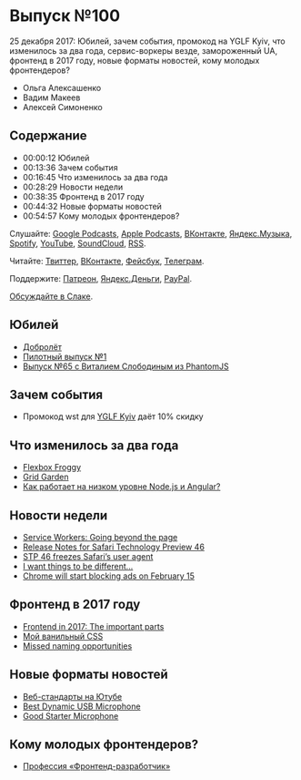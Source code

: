 # Выпуск №100

25 декабря 2017: Юбилей, зачем события, промокод на YGLF Kyiv, что изменилось за два года, сервис-воркеры везде, замороженный UA, фронтенд в 2017 году, новые форматы новостей, кому молодых фронтендеров?

- Ольга Алексашенко
- Вадим Макеев
- Алексей Симоненко

## Содержание

- 00:00:12 Юбилей
- 00:13:36 Зачем события
- 00:16:45 Что изменилось за два года
- 00:28:29 Новости недели
- 00:38:35 Фронтенд в 2017 году
- 00:44:32 Новые форматы новостей
- 00:54:57 Кому молодых фронтендеров?

Слушайте: [Google Podcasts](https://podcasts.google.com/?feed=aHR0cHM6Ly93ZWItc3RhbmRhcmRzLnJ1L3BvZGNhc3QvZmVlZC8), [Apple Podcasts](https://podcasts.apple.com/podcast/id1080500016), [ВКонтакте](https://vk.com/podcasts-32017543), [Яндекс.Музыка](https://music.yandex.ru/album/6245956), [Spotify](https://open.spotify.com/show/3rzAcADjpBpXt73L0epTjV), [YouTube](https://www.youtube.com/playlist?list=PLMBnwIwFEFHcwuevhsNXkFTcadeX5R1Go), [SoundCloud](https://soundcloud.com/web-standards), [RSS](https://web-standards.ru/podcast/feed/).

Читайте: [Твиттер](https://twitter.com/webstandards_ru), [ВКонтакте](https://vk.com/webstandards_ru), [Фейсбук](https://www.facebook.com/webstandardsru), [Телеграм](https://t.me/webstandards_ru).

Поддержите: [Патреон](https://www.patreon.com/webstandards_ru), [Яндекс.Деньги](https://money.yandex.ru/to/41001119329753), [PayPal](https://www.paypal.me/pepelsbey).

[Обсуждайте в Слаке](http://slack.web-standards.ru/).

## Юбилей

- [Добролёт](http://dobroletstudio.ru/)
- [Пилотный выпуск №1](https://soundcloud.com/web-standards/pilot-1)
- [Выпуск №65 с Виталием Слободиным из PhantomJS](https://soundcloud.com/web-standards/episode-65)

## Зачем события

- Промокод wst для [YGLF Kyiv](http://yglf.com.ua/) даёт 10% скидку

## Что изменилось за два года

- [Flexbox Froggy](http://flexboxfroggy.com/)
- [Grid Garden](http://cssgridgarden.com/)
- [Как работает на низком уровне Node.js и Angular?](https://toster.ru/q/489934)

## Новости недели

- [Service Workers: Going beyond the page](https://blogs.windows.com/msedgedev/2017/12/19/service-workers-going-beyond-page/)
- [Release Notes for Safari Technology Preview 46](https://webkit.org/blog/8042/release-notes-for-safari-technology-preview-46/)
- [STP 46 freezes Safari’s user agent](https://twitter.com/rmondello/status/943545865204989953)
- [I want things to be different…](http://webcomicname.com/post/152958755984)
- [Chrome will start blocking ads on February 15](https://venturebeat.com/2017/12/19/chrome-will-start-blocking-ads-on-february-15/)

## Фронтенд в 2017 году

- [Frontend in 2017: The important parts](https://medium.com/p/4548d085977f)
- [Мой ванильный CSS](https://youtu.be/CaDnbOjXjRg)
- [Missed naming opportunities](https://twitter.com/zachleat/status/942803370712223744)

## Новые форматы новостей

- [Веб-стандарты на Ютубе](https://www.youtube.com/webstandards_ru/)
- [Best Dynamic USB Microphone](https://youtu.be/Gnu0QBNZ4AU)
- [Good Starter Microphone](https://youtu.be/EHgSC3C0pTw)

## Кому молодых фронтендеров?

- [Профессия «Фронтенд-разработчик»](https://htmlacademy.ru/profession/frontender)
